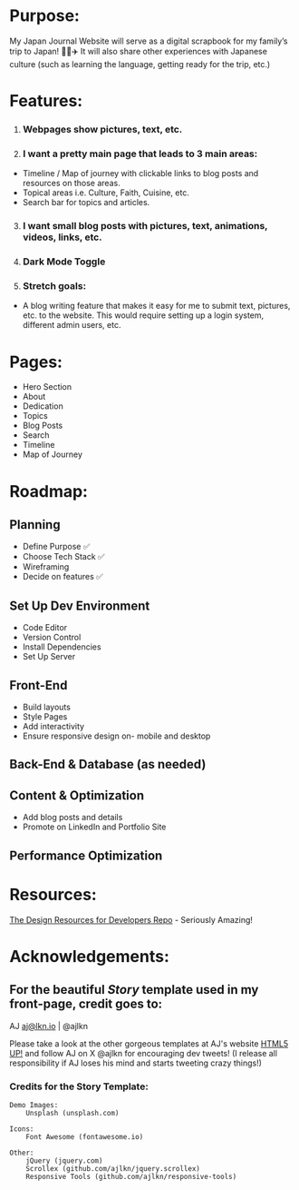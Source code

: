 # Purpose:
My Japan Journal Website will serve as a digital scrapbook for my family’s trip to Japan! 📑🗾✈️
It will also share other experiences with Japanese culture (such as learning the language, getting ready for the trip, etc.)

# Features:
1. ### Webpages show pictures, text, etc.

2. ### I want a pretty main page that leads to 3 main areas:
- Timeline / Map of journey with clickable links to blog posts and resources on those areas.
- Topical areas i.e. Culture, Faith, Cuisine, etc.
- Search bar for topics and articles.

3. ### I want small blog posts with pictures, text, animations, videos, links, etc.
4. ### Dark Mode Toggle
5. ### Stretch goals:
- A blog writing feature that makes it easy for me to submit text, pictures, etc. to the website.
This would require setting up a login system, different admin users, etc.

# Pages:
- Hero Section
- About
- Dedication
- Topics
- Blog Posts
- Search
- Timeline 
- Map of Journey

# Roadmap:
## Planning
- Define Purpose ✅
- Choose Tech Stack ✅
- Wireframing 
- Decide on features ✅
## Set Up Dev Environment
- Code Editor 
- Version Control 
- Install Dependencies
- Set Up Server
## Front-End
- Build layouts
- Style Pages
- Add interactivity
- Ensure responsive design on- mobile and desktop
## Back-End & Database (as needed)
## Content & Optimization
- Add blog posts and details
- Promote on LinkedIn and Portfolio Site
## Performance Optimization

# Resources:
[The Design Resources for Developers Repo](https://github.com/bradtraversy/design-resources-for-developers#html--css-templates) - Seriously Amazing!


# Acknowledgements:
## For the beautiful *Story* template used in my front-page, credit goes to:
AJ
aj@lkn.io | @ajlkn

Please take a look at the other gorgeous templates at AJ's website [HTML5 UP!](https://www.example.com) and follow AJ on X @ajlkn for encouraging dev tweets! (I release all responsibility if AJ loses his mind and starts tweeting crazy things!)

### Credits for the Story Template:

	Demo Images:
		Unsplash (unsplash.com)

	Icons:
		Font Awesome (fontawesome.io)

	Other:
		jQuery (jquery.com)
		Scrollex (github.com/ajlkn/jquery.scrollex)
		Responsive Tools (github.com/ajlkn/responsive-tools)